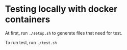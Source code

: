 # Testing locally with docker containers

At first, run `./setup.sh` to generate files that need for test.

To run test, run `./test.sh`

